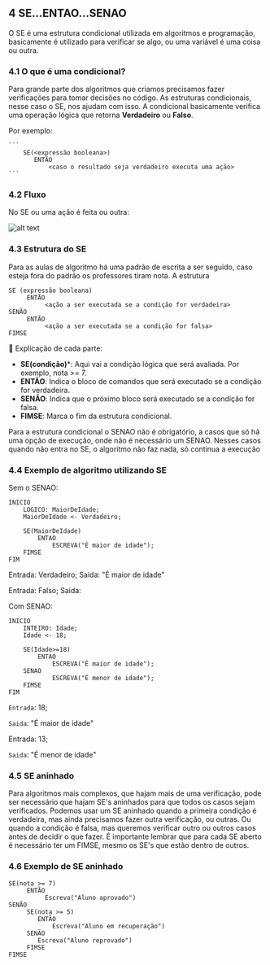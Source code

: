 ## 4 SE...ENTAO...SENAO    
O SE é uma estrutura condicional utilizada em algoritmos e programação, basicamente é utilizado para verificar se algo, ou uma variável é uma coisa ou outra.

### 4.1 O que é uma condicional?
Para grande parte dos algoritmos que criamos precisamos fazer verificações para tomar decisões no código. As estruturas condicionais, nesse caso o SE, nos ajudam com isso. A condicional basicamente verifica uma operação lógica que retorna **Verdadeiro** ou **Falso**. 

Por exemplo:  
  
    ```
        SE(<expressão booleana>) 
           ENTÃO
               <caso o resultado seja verdadeiro executa uma ação>
    ```

### 4.2 Fluxo
No SE ou uma ação é feita ou outra:

![alt text](images.png)


### 4.3 Estrutura do SE
Para as aulas de algoritmo há uma padrão de escrita a ser seguido, caso esteja fora do padrão os professores tiram nota. A estrutura

```
SE (expressão booleana)
     ENTÃO
          <ação a ser executada se a condição for verdadeira>
SENÃO
     ENTÃO
          <ação a ser executada se a condição for falsa>
FIMSE
```
🧾 Explicação de cada parte:

- **SE(condição)***: Aqui vai a condição lógica que será avaliada. Por exemplo, nota >= 7.
- **ENTÃO**: Indica o bloco de comandos que será executado se a condição for verdadeira.
- **SENÃO**: Indica que o próximo bloco será executado se a condição for falsa.
- **FIMSE**: Marca o fim da estrutura condicional.

Para a estrutura condicional o SENAO não é obrigatório, a casos que só há uma opção de execução, onde não é necessário um SENAO. Nesses casos quando não entra no SE, o algoritmo não faz nada, só continua a execução

### 4.4 Exemplo de algoritmo utilizando SE
Sem o SENAO:

```
INICIO
    LOGICO: MaiorDeIdade;
    MaiorDeIdade <- Verdadeiro;
    
    SE(MaiorDeIdade)
        ENTAO
            ESCREVA("É maior de idade");
    FIMSE
FIM
```
Entrada: Verdadeiro;
Saida: "É maior de idade"

Entrada: Falso;
Saida: 

Com SENAO:

```
INICIO
    INTEIRO: Idade;
    Idade <- 18;
    
    SE(Idade>=18)
        ENTAO
            ESCREVA("É maior de idade");
    SENAO
            ESCREVA("É menor de idade");
    FIMSE
FIM
```
``Entrada``: 18;

``Saida``: "É maior de idade"

Entrada: 13;

``Saida``: "É menor de idade"

### 4.5 SE aninhado
Para algoritmos mais complexos, que hajam mais de uma verificação, pode ser necessário que hajam SE's aninhados para que todos os casos sejam verificados. Podemos usar um SE aninhado quando a primeira condição é verdadeira, mas ainda precisamos fazer outra verificação, ou outras. Ou quando a condição é falsa, mas queremos verificar outro ou outros casos antes de decidir o que fazer. É importante lembrar que para cada SE aberto é necessário ter um FIMSE, mesmo os SE's que estão dentro de outros.

### 4.6 Exemplo de SE aninhado
```
SE(nota >= 7)
     ENTÃO
          Escreva("Aluno aprovado")
SENÃO
     SE(nota >= 5)
        ENTÃO
            Escreva("Aluno em recuperação")      
     SENÃO
        Escreva("Aluno reprovado")
     FIMSE
FIMSE

```



